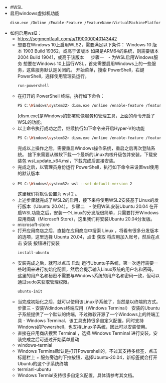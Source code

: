 - #WSL
- 启用windows虚拟机功能
  ```bash
  dism.exe /Online /Enable-Feature /FeatureName:VirtualMachinePlatform /All
  ```
- 如何启用wsl2：
	- https://segmentfault.com/a/1190000040143442
	- 想要在Windows 10上启用WLS2，需要满足以下条件：
	  Windows 10 版本 1903 Build 19362，或高于该版本
	  如果是ARM64的系统，则需要版本2004 Build 19041，或高于该版本 　
	  步骤一　- 为WSL启用Windows服务
	  想要在Windows 10上运行WSL，首先需要启用Windows上的一些服务，这些服务默认是关闭的。
	  开始菜单，搜索 PowerShell，右键 PowerShell，选择使用管理员运行。
	  ```bash
	  run-powershell
	  ```
	- 在打开的 PowerShell 终端，执行如下命令：
	  ```bash
	  PS C:\Windows\system32> dism.exe /online /enable-feature /featurename:Microsoft-Windows-Subsystem-Linux /all /norestart
	  ```
	  [dism.exe]是Windows的部署映像服务和管理工具，上面的命令开启了WSL的功能。
	- 以上命令执行成功之后，继续执行如下命令来开启Hyper-V的功能
	  ```bash
	  PS C:\Windows\system32> dism.exe /online /enable-feature /featurename:VirutalMachinePlatform /all /norestart
	  ```
	  完成以上操作之后，需要重启Windows操作系统，重启之后再次登陆系统。
	  接下来需要从微软下载一个最新的Linux内核升级包并安装，下载安装包 wsl_update_x64.msi，下载完成后直接安装。
	- 完成之后，以管理员身份运行 PowerShell，执行如下命令来设置wsl使用的默认版本
	- ```bash
	  PS C:\Windows\system32> wsl --set-default-version 2
	  ```
	  这里我们将默认设置为 wsl 2 。
	- 上述步骤就完成了WSL2的启用，接下来将使用WSL2安装基于Linux的发行版本（Ubuntu 20.04）。
	  步骤二　- 使用WSL安装Ubuntu 20.04
	  在开启WSL功能之后，安装一个Linux的分发版很简单，只需要打开Windows应用商店（Microsoft Store），这里我们将安装Ubuntu 20.04分发版。
	- microsoft-store
	- 打开应用商店之后，直接在应用商店中搜索 Linux ，将看有很多分发版本的选项，这里选择 Ubuntu 20.04，点击 获取 将应用加入账号，然后在点击 安装 按钮进行安装
	  ```bash
	  install-ubuntu
	  ```
	- 安装完成之后，就可以点击 启动 运行Ubuntu子系统，第一次运行需要一些时间来进行初始化配置，然后会提示输入Linux系统的用户名和密码。
	  这里的用户名和秘密不需要与Windows系统的用户名和密码一致，但可以通过sudo来获取管理权限。
	  ```bash
	  ubuntu-init
	  ```
	- 当完成初始化之后，就可以使用该Linux子系统了，当然是以终端的方式。
	  步骤三 - 安装Wdindows终端应用（Windows Terminal）
	  安装的Ubuntu子系统提供了一个默认的终端，不过微软开源了一个Windows上的终端工具 - Windows Terminal，该工具支持很多自定义配置，同时支持Windows的Powershell，也支持Linux子系统，因此可以安装使用。
	- 直接在应用商店搜索 Terminal ，选择 Windows Terminal 进行安装，安装完成之后可通过开始菜单启动
	- windows-termial
	- Windows Terminal默认是打开Powershell的，不过其支持多标签，点击标题栏上 + 服务旁边的下拉按钮，选择Ubuntu-20.04，新标签就会打开Ubuntu的这个子系统终端
	- termianl-ubuntu
	- Windows Termial支持很多自定义配置，具体请参考其文档。